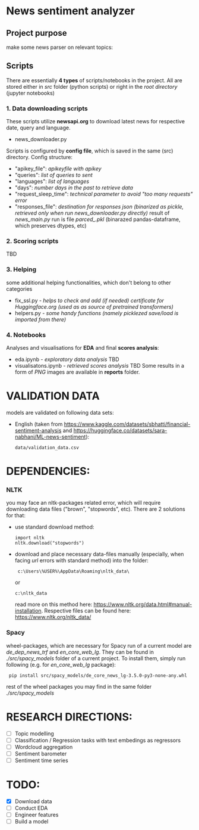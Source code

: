 # News sentiment analyzer

## **Project purpose** 

make some news parser on relevant topics:

## **Scripts**
There are essentially **4 types** of scripts/notebooks in the project. All are stored either in *src* folder (python scripts) or right in the *root directory* (jupyter notebooks)

### 1. Data downloading scripts
These scripts utilize **newsapi.org** to download latest news for respective date, query and language.
- news_downloader.py

Scripts is configured by **config file**, which is saved in the same (src) directory. Config structure:
- "apikey_file": *apikeyfile with apikey*
- "queries": *list of queries to sent*
- "languages": *list of languages*
- "days": *number days in the past to retrieve data*
- "request_sleep_time": *technical parameter to avoid "too many requests" error*
- "responses_file": *destination for responses json (binarized as pickle, retrieved only when run *news_downloader.py* directly)*
result of *news_main.py* run is file *parced_<VERSION>.pkl* (binarazed pandas-dataframe, which preserves dtypes, etc)

### 2. Scoring scripts
TBD

### 3. Helping
some additional helping functionalities, which don't belong to other categories
- fix_ssl.py - *helps to check and add (if needed) certificate for Huggingface.org (used as as source of pretrained transformers)*
- helpers.py - *some handy functions (namely picklezed save/load is imported from there)*

### 4. Notebooks
Analyses and visualisations for **EDA** and final **scores analysis**:
- eda.ipynb - *exploratory data analysis* TBD
- visualisatons.ipynb - *retrieved scores analysis* TBD
Some results in a form of *PNG* images are available in **reports** folder.

# VALIDATION DATA
models are validated on following data sets:
- English (taken from https://www.kaggle.com/datasets/sbhatti/financial-sentiment-analysis and https://huggingface.co/datasets/sara-nabhani/ML-news-sentiment): 
  <pre><code>data/validation_data.csv</pre></code>

# DEPENDENCIES:
### NLTK
you may face an nltk-packages related error, which will require downloading data files ("brown", "stopwords", etc). There are 2 solutions for that:
- use standard download method:
  <pre><code>import nltk
  nltk.download("stopwords") </pre></code>
- download and place necessary data-files manually (especially, when facing *url* errors with standard method) into the folder:
  <pre><code> c:\Users\%USER%\AppData\Roaming\nltk_data\</pre></code>
  or 
  <pre><code>c:\nltk_data</pre></code>
  read more on this method here: https://www.nltk.org/data.html#manual-installation. Respective files can be found here: https://www.nltk.org/nltk_data/

### Spacy
wheel-packages, which are necessary for Spacy run of a current model are *de_dep_news_trf* and *en_core_web_lg*. They can be found in *./src/spacy_models* folder of a current project.
To install them, simply run following (e.g. for *en_core_web_lg* package):
<pre><code> pip install src/spacy_models/de_core_news_lg-3.5.0-py3-none-any.whl</pre></code>
rest of the wheel packages you may find in the same folder *./src/spacy_models*
# RESEARCH DIRECTIONS:
- [ ] Topic modelling
- [ ] Classification / Regression tasks with text embedings as regressors
- [ ] Wordcloud aggregation
- [ ] Sentiment barometer
- [ ] Sentiment time series

# TODO:
- [x] Download data
- [ ] Conduct EDA
- [ ] Engineer features
- [ ] Build a model
